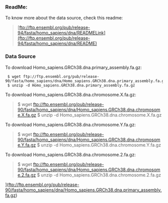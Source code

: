 ### ReadMe:
To know more about the data source, check this readme:
> [ftp://ftp.ensembl.org/pub/release-94/fasta/homo_sapiens/dna/READMELink](ftp://ftp.ensembl.org/pub/release-94/fasta/homo_sapiens/dna/README)

### Data Source
To download Homo_sapiens.GRCh38.dna.primary_assembly.fa.gz: 
~~~
 $ wget ftp://ftp.ensembl.org/pub/release-90/fasta/homo_sapiens/dna/Homo_sapiens.GRCh38.dna.primary_assembly.fa.gz
 $ unzip -d Homo_sapiens.GRCh38.dna.primary_assembly.fa.gz
 ~~~

To download Homo_sapiens.GRCh38.dna.chromosome.X.fa.gz: 
> $ wget ftp://ftp.ensembl.org/pub/release-90/fasta/homo_sapiens/dna/Homo_sapiens.GRCh38.dna.chromosome.X.fa.gz
> $ unzip -d Homo_sapiens.GRCh38.dna.chromosome.X.fa.gz

To download Homo_sapiens.GRCh38.dna.chromosome.Y.fa.gz: 
> $ wget ftp://ftp.ensembl.org/pub/release-90/fasta/homo_sapiens/dna/Homo_sapiens.GRCh38.dna.chromosome.Y.fa.gz
> $ unzip -d Homo_sapiens.GRCh38.dna.chromosome.Y.fa.gz

To download Homo_sapiens.GRCh38.dna.chromosome.2.fa.gz: 
> $ wget ftp://ftp.ensembl.org/pub/release-90/fasta/homo_sapiens/dna/Homo_sapiens.GRCh38.dna.chromosome.2.fa.gz
> $ unzip -d Homo_sapiens.GRCh38.dna.chromosome.2.fa.gz

](ftp://ftp.ensembl.org/pub/release-90/fasta/homo_sapiens/dna/Homo_sapiens.GRCh38.dna.primary_assembly.fa.gz)
<!--stackedit_data:
eyJoaXN0b3J5IjpbLTEwMTY1NDkxOTcsLTE2NjY0NDMzNTZdfQ
==
-->